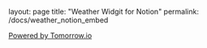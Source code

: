 layout: page
title: "Weather Widgit for Notion"
permalink: /docs/weather_notion_embed

<!DOCTYPE html>
<html lang="en">
<head>
    <meta charset="UTF-8">
    <meta name="viewport" content="width=device-width, initial-scale=1.0">
    <title>Tomorrow.io Weather Widget</title>
    <style>
        .tomorrow {
            position: relative;
            min-height: 175175px; /* Ensure widget has space to render */
            width: 100%;
        }
        
        .tomorrow a {
            position: absolute;
            bottom: 0;
            transform: translateX(-50%);
            left: 50%;
            color: transparent;
            font-size: 0;
        }
    </style>
</head>
<body>
     <style>
        body {
            font-family: Arial, sans-serif;
            margin: 0;
            padding: 20px;
        }
        
        .tomorrow {
            position: relative;
            padding-bottom: 10px;
            width: 100%;
            max-width: 800px;
            margin: 0 auto;
        }
        
        .powered-by {
            position: absolute;
            bottom: 0;
            left: 50%;
            transform: translateX(-50%);
        }
        
        .powered-by img {
            width: 250px;
            height: 18px;
        }
  </style>
    <!-- Weather Widget Container -->
    <div class="tomorrow"
         data-location-id="120636"
         data-language="EN"
         data-unit-system="IMPERIAL"
         data-skin="light"
         data-widget-type="upcoming">
        <a href="https://weather.tomorrow.io/" rel="nofollow noopener noreferrer">
            Powered by Tomorrow.io
        </a>
    </div>

    <!-- Widget SDK Loader Script -->
     <script>
        // Load Tomorrow.io script
        (function(d, s, id) {
            if (d.getElementById(id)) {
                if (window.__TOMORROW__) {
                    window.__TOMORROW__.renderWidget();
                }
                return;
            }
            const fjs = d.getElementsByTagName(s)[0];
            const js = d.createElement(s);
            js.id = id;
            js.src = "https://www.tomorrow.io/v1/widget/sdk/sdk.bundle.min.js";
            fjs.parentNode.insertBefore(js, fjs);
        })(document, 'script', 'tomorrow-sdk');
        
        // Create the powered by link
        const widgetContainer = document.querySelector('.tomorrow');
        const poweredByLink = document.createElement('a');
        poweredByLink.href = "https://weather.tomorrow.io/";
        poweredByLink.rel = "nofollow noopener noreferrer";
        poweredByLink.target = "_blank";
        poweredByLink.className = "powered-by";
        
        const poweredByImg = document.createElement('img');
        poweredByImg.alt = "Powered by Tomorrow.io";
        poweredByImg.src = "https://weather-website-client.tomorrow.io/img/powered-by.svg";
        poweredByImg.width = "250";
        poweredByImg.height = "18";
        
        poweredByLink.appendChild(poweredByImg);
        widgetContainer.appendChild(poweredByLink);
    </script>

</body>
</html>
